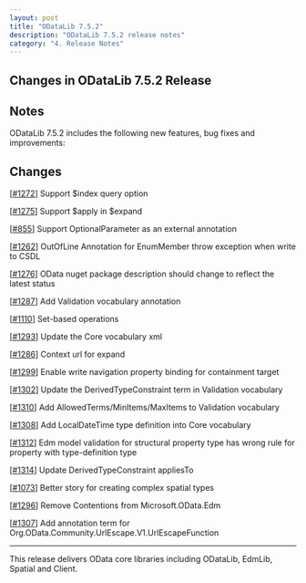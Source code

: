 ```yaml
---
layout: post
title: "ODataLib 7.5.2"
description: "ODataLib 7.5.2 release notes"
category: "4. Release Notes"
---
```


## Changes in ODataLib 7.5.2 Release ##

## Notes ##

ODataLib 7.5.2 includes the following new features, bug fixes and improvements:

## Changes ##

[[#1272](https://github.com/OData/odata.net/issues/1272)] Support $index query option

[[#1275](https://github.com/OData/odata.net/issues/1275)] Support $apply in $expand

[[#855](https://github.com/OData/odata.net/issues/855)] Support OptionalParameter as an external annotation

[[#1262](https://github.com/OData/odata.net/issues/1262)] OutOfLine Annotation for EnumMember throw exception when write to CSDL

[[#1276](https://github.com/OData/odata.net/issues/1276)] OData nuget package description should change to reflect the latest status

[[#1287](https://github.com/OData/odata.net/issues/1287)] Add Validation vocabulary annotation

[[#1110](https://github.com/OData/odata.net/pull/1110)] Set-based operations

[[#1293](https://github.com/OData/odata.net/pull/1293)] Update the Core vocabulary xml

[[#1286](https://github.com/OData/odata.net/pull/1286)] Context url for expand

[[#1299](https://github.com/OData/odata.net/issues/1299)] Enable write navigation property binding for containment target

[[#1302](https://github.com/OData/odata.net/pull/1302)] Update the DerivedTypeConstraint term in Validation vocabulary

[[#1310](https://github.com/OData/odata.net/pull/1310)] Add AllowedTerms/MinItems/MaxItems to Validation vocabulary

[[#1308](https://github.com/OData/odata.net/pull/1308)] Add LocalDateTime type definition into Core vocabulary

[[#1312](https://github.com/OData/odata.net/issues/1312)] Edm model validation for structural property type has wrong rule for property with type-definition type

[[#1314](https://github.com/OData/odata.net/pull/1314)] Update DerivedTypeConstraint appliesTo

[[#1073](https://github.com/OData/odata.net/issues/1073)] Better story for creating complex spatial types

[[#1296](https://github.com/OData/odata.net/issues/1296)] Remove Contentions from Microsoft.OData.Edm

[[#1307](https://github.com/OData/odata.net/pull/1307)] Add annotation term for Org.OData.Community.UrlEscape.V1.UrlEscapeFunction


---

This release delivers OData core libraries including ODataLib, EdmLib, Spatial and Client.
